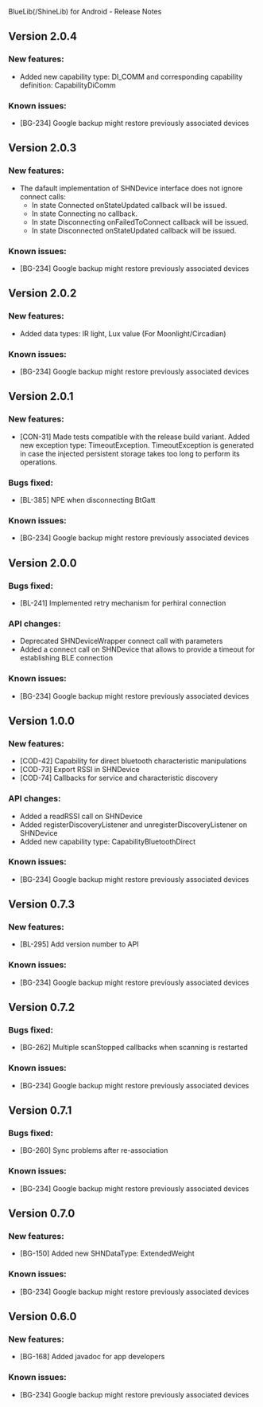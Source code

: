 BlueLib(/ShineLib) for Android - Release Notes

Version 2.0.4
-------------
### New features:
* Added new capability type: DI_COMM and corresponding capability definition: CapabilityDiComm

### Known issues:
* [BG-234] Google backup might restore previously associated devices

Version 2.0.3
-------------
### New features:
* The dafault implementation of SHNDevice interface does not ignore connect calls: 
	- In state Connected onStateUpdated callback will be issued.
	- In state Connecting no callback.
	- In state Disconnecting onFailedToConnect callback will be issued. 
	- In state Disconnected onStateUpdated callback will be issued.

### Known issues:
* [BG-234] Google backup might restore previously associated devices


Version 2.0.2
-------------
### New features:
* Added data types: IR light, Lux value (For Moonlight/Circadian)

### Known issues:
* [BG-234] Google backup might restore previously associated devices


Version 2.0.1
-------------
### New features:
* [CON-31] Made tests compatible with the release build variant. Added new exception type: TimeoutException. TimeoutException is generated in case the injected persistent storage takes too long to perform its operations.

### Bugs fixed:
* [BL-385] NPE when disconnecting BtGatt

### Known issues:
* [BG-234] Google backup might restore previously associated devices


Version 2.0.0
-------------
### Bugs fixed:
* [BL-241] Implemented retry mechanism for perhiral connection

### API changes:
* Deprecated SHNDeviceWrapper connect call with parameters
* Added a connect call on SHNDevice that allows to provide a timeout for establishing BLE connection

### Known issues:
* [BG-234] Google backup might restore previously associated devices


Version 1.0.0
-------------
### New features:
* [COD-42] Capability for direct bluetooth characteristic manipulations
* [COD-73] Export RSSI in SHNDevice
* [COD-74] Callbacks for service and characteristic discovery

### API changes:
* Added a readRSSI call on SHNDevice
* Added registerDiscoveryListener and unregisterDiscoveryListener on SHNDevice
* Added new capability type: CapabilityBluetoothDirect

### Known issues:
* [BG-234] Google backup might restore previously associated devices


Version 0.7.3
-------------
### New features:
* [BL-295] Add version number to API

### Known issues:
* [BG-234] Google backup might restore previously associated devices


Version 0.7.2
-------------
### Bugs fixed:
* [BG-262] Multiple scanStopped callbacks when scanning is restarted

### Known issues:
* [BG-234] Google backup might restore previously associated devices


Version 0.7.1
-------------
### Bugs fixed:
* [BG-260] Sync problems after re-association

### Known issues:
* [BG-234] Google backup might restore previously associated devices


Version 0.7.0
-------------
### New features:
* [BG-150] Added new SHNDataType: ExtendedWeight 

### Known issues:
* [BG-234] Google backup might restore previously associated devices


Version 0.6.0
-------------
### New features:
* [BG-168] Added javadoc for app developers

### Known issues:
* [BG-234] Google backup might restore previously associated devices


